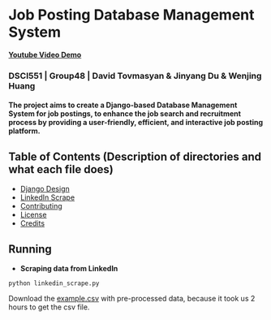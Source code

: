 # Job Posting Database Management System
**[Youtube Video Demo](https://www.youtube.com)**
### DSCI551 | Group48 | David Tovmasyan & Jinyang Du & Wenjing Huang
#### The project aims to create a Django-based Database Management System for job postings, to enhance the job search and recruitment process by providing a user-friendly, efficient, and interactive job posting platform.

## Table of Contents (Description of directories and what each file does)
- [Django Design](#django_project)
- [LinkedIn Scrape](#linkedin_scrape.py)
- [Contributing](#contributing)
- [License](#license)
- [Credits](#credits)

## Running
- **Scraping data from LinkedIn**
```shell
python linkedin_scrape.py
```
Download the [example.csv](https://drive.google.com/file/d/1RLI85-oi-JQM9OdJEVLjCz-DFzeScRY5/view?usp=sharing) with pre-processed data, because it took us 2 hours to get the csv file.
